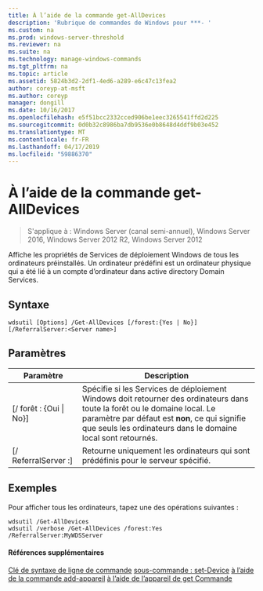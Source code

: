 ```yaml
---
title: À l’aide de la commande get-AllDevices
description: 'Rubrique de commandes de Windows pour ***- '
ms.custom: na
ms.prod: windows-server-threshold
ms.reviewer: na
ms.suite: na
ms.technology: manage-windows-commands
ms.tgt_pltfrm: na
ms.topic: article
ms.assetid: 5824b3d2-2df1-4ed6-a289-e6c47c13fea2
author: coreyp-at-msft
ms.author: coreyp
manager: dongill
ms.date: 10/16/2017
ms.openlocfilehash: e5f51bcc2332cced906be1eec3265541ffd2d225
ms.sourcegitcommit: 0d0b32c8986ba7db9536e0b8648d4ddf9b03e452
ms.translationtype: MT
ms.contentlocale: fr-FR
ms.lasthandoff: 04/17/2019
ms.locfileid: "59886370"
---
```

# <a name="using-the-get-alldevices-command"></a>À l’aide de la commande get-AllDevices

>S'applique à : Windows Server (canal semi-annuel), Windows Server 2016, Windows Server 2012 R2, Windows Server 2012

Affiche les propriétés de Services de déploiement Windows de tous les ordinateurs préinstallés. Un ordinateur prédéfini est un ordinateur physique qui a été lié à un compte d’ordinateur dans active directory Domain Services.
## <a name="syntax"></a>Syntaxe
```
wdsutil [Options] /Get-AllDevices [/forest:{Yes | No}] [/ReferralServer:<Server name>]
```
## <a name="parameters"></a>Paramètres
|Paramètre|Description|
|-------|--------|
|[/ forêt : {Oui &#124; No}]|Spécifie si les Services de déploiement Windows doit retourner des ordinateurs dans toute la forêt ou le domaine local. Le paramètre par défaut est **non**, ce qui signifie que seuls les ordinateurs dans le domaine local sont retournés.|
|[/ ReferralServer :<Server name>]|Retourne uniquement les ordinateurs qui sont prédéfinis pour le serveur spécifié.|
## <a name="BKMK_examples"></a>Exemples
Pour afficher tous les ordinateurs, tapez une des opérations suivantes :
```
wdsutil /Get-AllDevices
wdsutil /verbose /Get-AllDevices /forest:Yes /ReferralServer:MyWDSServer
```
#### <a name="additional-references"></a>Références supplémentaires
[Clé de syntaxe de ligne de commande](command-line-syntax-key.md)
[sous-commande : set-Device](subcommand-set-device.md)
[à l’aide de la commande add-appareil](using-the-add-device-command.md)
[à l’aide de l’appareil de get Commande](using-the-get-device-command.md)

